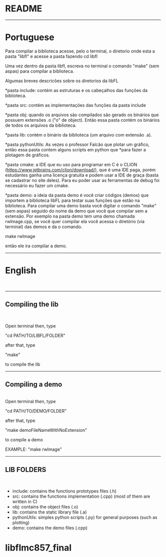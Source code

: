 # README #

*************************************************
<h1>Portuguese</h1>

Para compilar a biblioteca acesse, pelo o terminal, o diretorio onde esta a pasta "libfl" e acesse a pasta fazendo
cd libfl

Uma vez dentro da pasta libfl, escreva no terminal o comando "make" (sem aspas) para compilar a biblioteca.

Algumas breves descricões sobre os diretorios da libFL

*pasta include: contém as estruturas e os cabeçalhos das funções da biblioteca.

*pasta src: contém as implementações das funções da pasta include

*pasta obj: quando os arquivos são compilados são gerado os binários que possuem extensões .o ("o" de object).
Então essa pasta contém os binários de todos os arquivos da biblioteca.

*pasta lib: contém o binário da biblioteca (um arquivo com extensão .a).

*pasta pythonUtils: As vezes o professor Falcão que plotar um gráfico, então essa pasta contem alguns
scripts em python que *para fazer a plotagem de gráficos.

*pasta cmake: a IDE que eu uso para programar em C é o CLION (https://www.jetbrains.com/clion/download/), que é uma
IDE paga, porém estudantes ganha uma licença gratuita e podem usar a IDE de graça (basta se cadastrar no site deles).
Para eu poder usar as ferramentas de debug foi necessário eu fazer um cmake.

*pasta demo: a ideia da pasta demo é você criar códigos (demos) que importem a biblioteca libFL para testar suas
funções que estão na biblioteca. Para compilar uma demo basta você digitar o comando "make" (sem aspas) seguido
do nome da demo que você que compilar sem a extensão. Por exemplo na pasta demo tem uma demo chamada rwImage.cpp,
se você quer compilar ela você acessa o diretório (via terminal) das demos e da o comando.

make rwImage

então ele ira compilar a demo.

****************************************************************
<h1>English</h1>
<br>

****************************************************************

<h2>Compiling the lib</h2>
<br>

Open terminal then, type

"cd PATH/TO/LIBFL/FOLDER"

after that, type

"make"

to compile the lib






****************************************************************
<h2>Compiling a demo</h2>
<br>
Open terminal then, type

"cd PATH/TO/DEMO/FOLDER"

after that, type

"make demoFileNameWithNoExtension"

to compile a demo

EXAMPLE:
"make rwImage"




****************************************************************
<h2>LIB FOLDERS</h2>
<br>

 <ul>
  <li>include: contains the functions prototypes files (.h)</li>
  <li>src: contains the functions implementation (.cpp) (most of them are written in C)</li>
  <li>obj: contains the object files (.o)</li>
  <li>lib: contains the static library file (.a)</li>
  <li>pythonUtils: simples python scripts (.py) for general purposes (such as plotting)</li>
  <li>demo: contains the demo files (.cpp)</li>
</ul>







# libflmc857_final
